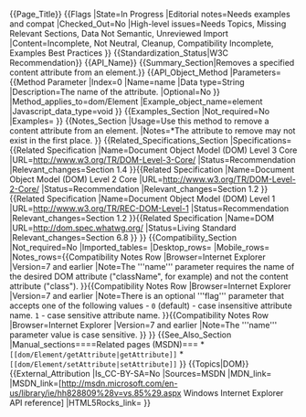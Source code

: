 {{Page_Title}}
{{Flags
|State=In Progress
|Editorial notes=Needs examples and compat
|Checked_Out=No
|High-level issues=Needs Topics, Missing Relevant Sections, Data Not Semantic, Unreviewed Import
|Content=Incomplete, Not Neutral, Cleanup, Compatibility Incomplete, Examples Best Practices
}}
{{Standardization_Status|W3C Recommendation}}
{{API_Name}}
{{Summary_Section|Removes a specified content attribute from an element.}}
{{API_Object_Method
|Parameters={{Method Parameter
|Index=0
|Name=name
|Data type=String
|Description=The name of the attribute.
|Optional=No
}}
|Method_applies_to=dom/Element
|Example_object_name=element
|Javascript_data_type=void
}}
{{Examples_Section
|Not_required=No
|Examples=
}}
{{Notes_Section
|Usage=Use this method to remove a content attribute from an element.
|Notes=*The attribute to remove may not exist in the first place.
}}
{{Related_Specifications_Section
|Specifications={{Related Specification
|Name=Document Object Model (DOM) Level 3 Core
|URL=http://www.w3.org/TR/DOM-Level-3-Core/
|Status=Recommendation
|Relevant_changes=Section 1.4
}}{{Related Specification
|Name=Document Object Model (DOM) Level 2 Core
|URL=http://www.w3.org/TR/DOM-Level-2-Core/
|Status=Recommendation
|Relevant_changes=Section 1.2
}}{{Related Specification
|Name=Document Object Model (DOM) Level 1
|URL=http://www.w3.org/TR/REC-DOM-Level-1
|Status=Recommendation
|Relevant_changes=Section 1.2
}}{{Related Specification
|Name=DOM
|URL=http://dom.spec.whatwg.org/
|Status=Living Standard
|Relevant_changes=Section 6.8
}}
}}
{{Compatibility_Section
|Not_required=No
|Imported_tables=
|Desktop_rows=
|Mobile_rows=
|Notes_rows={{Compatibility Notes Row
|Browser=Internet Explorer
|Version=7 and earlier
|Note=The '''name''' parameter requires the name of the desired DOM attribute ("className", for example) and not the content attribute ("class").
}}{{Compatibility Notes Row
|Browser=Internet Explorer
|Version=7 and earlier
|Note=There is an optional '''flag''' parameter that accepts one of the following values - <code>0</code> (default) - case insensitive attribute name. <code>1</code> - case sensitive attribute name.
}}{{Compatibility Notes Row
|Browser=Internet Explorer
|Version=7 and earlier
|Note=The '''name''' parameter value is case sensitive.
}}
}}
{{See_Also_Section
|Manual_sections====Related pages (MSDN)===
*<code>[[dom/Element/getAttribute|getAttribute]]</code>
*<code>[[dom/Element/setAttribute|setAttribute]]</code>
}}
{{Topics|DOM}}
{{External_Attribution
|Is_CC-BY-SA=No
|Sources=MSDN
|MDN_link=
|MSDN_link=[http://msdn.microsoft.com/en-us/library/ie/hh828809%28v=vs.85%29.aspx Windows Internet Explorer API reference]
|HTML5Rocks_link=
}}